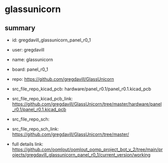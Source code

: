 # glassunicorn
 
## summary 
* id: gregdavill_glassunicorn_panel_r0_1
* user: gregdavill
* name: glassunicorn
* board: panel_r0_1
* repo: https://github.com/gregdavill/GlassUnicorn
* src_file_repo_kicad_pcb: hardware/panel_r0.1/panel_r0.1.kicad_pcb
* src_file_repo_kicad_pcb_link: https://github.com/gregdavill/GlassUnicorn/tree/master/hardware/panel_r0.1/panel_r0.1.kicad_pcb


* src_file_repo_sch: 
* src_file_repo_sch_link: https://github.com/gregdavill/GlassUnicorn/tree/master/
* full details link: https://github.com/oomlout/oomlout_oomp_project_bot_v_2/tree/main/projects/gregdavill_glassunicorn_panel_r0_1/current_version/working  







